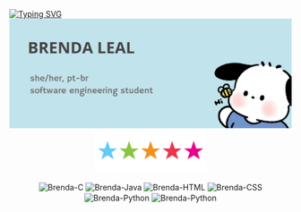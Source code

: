<div>
<a href="https://git.io/typing-svg"><img src="https://readme-typing-svg.herokuapp.com?font=Fira+Code&pause=1000&color=5ac1f1&width=435&lines=w+e+l+c+o+m+e+!!" alt="Typing SVG" /></a>
<img src="https://github.com/endyyxs/endyyxs/blob/main/Brenda%20Leal.png" alt="Banner Brenda">
</div>

<div align="center">
<img src="https://github.com/endyyxs/endyyxs/blob/main/Estrelas.gif" alt="Estrelas" width="200px">
</div>

<div align="center"><br>
<img align="center" alt="Brenda-C" height="30" width="40" src="https://cdn.jsdelivr.net/gh/devicons/devicon@latest/icons/c/c-original.svg">
<img align="center" alt="Brenda-Java" height="30" width="40" src="https://cdn.jsdelivr.net/gh/devicons/devicon@latest/icons/java/java-original-wordmark.svg">
<img align="center" alt="Brenda-HTML" height="30" width="40" src="https://cdn.jsdelivr.net/gh/devicons/devicon@latest/icons/html5/html5-original.svg" />
<img align="center" alt="Brenda-CSS" height="30" width="40" src="https://cdn.jsdelivr.net/gh/devicons/devicon@latest/icons/css3/css3-original.svg" />
<img align="center" alt="Brenda-Python" height="30" width="40" src="https://cdn.jsdelivr.net/gh/devicons/devicon@latest/icons/python/python-original.svg" />
<img align="center" alt="Brenda-Python" height="30" width="40" src="https://cdn.jsdelivr.net/gh/devicons/devicon@latest/icons/csharp/csharp-original.svg" />
          
          
</div>
